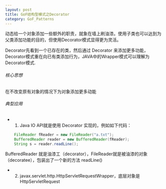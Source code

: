 ```yaml
---
layout: post
title: GoF结构型模式之Decorator
category: GoF_Patterns
---
```


动态给一个对象添加一些额外的职责，就象在墙上刷油漆。使用子类也可以达到为父类添加功能的目的，但使用Decorator模式显得更为灵活。 

Decorator先看到一个已存在的类，然后通过 Decorator 来添加更多功能，Decorator模式重在向已有类添加行为，JAVA中的Wrapper模式可以理解为Decorator模式.

###### 核心思想

在不改变原有对象的情况下为对象添加更多动能 

###### 典型应用

* 1) Java IO API就是使用 Decorator 实现的，例如如下代码： 

```java
    FileReader fReader = new FileReader("a.txt");
    BufferedReader reader = new BufferedReader(fReader);
    String s = reader.readLine();
```

BufferedReader 就是油漆工（decorator），FileReader就是被油漆的对象（decoratee），包装出了一个新的方法 readLine()

* 2) javax.servlet.http.HttpServletRequestWrapper，底层对象是 HttpServletRequest
